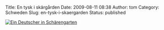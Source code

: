 Title: En tysk i skärgården
Date: 2009-08-11 08:38
Author: tom
Category: Schweden
Slug: en-tysk-i-skaergarden
Status: published

[![Ein Deutscher in
Schärengarten](http://www.fiket.de/pic/tyskeniskargd_s.jpg "Ein Deutscher im Schärengarten")](http://www.fiket.de/pic/tyskeniskargd_l.jpg)

